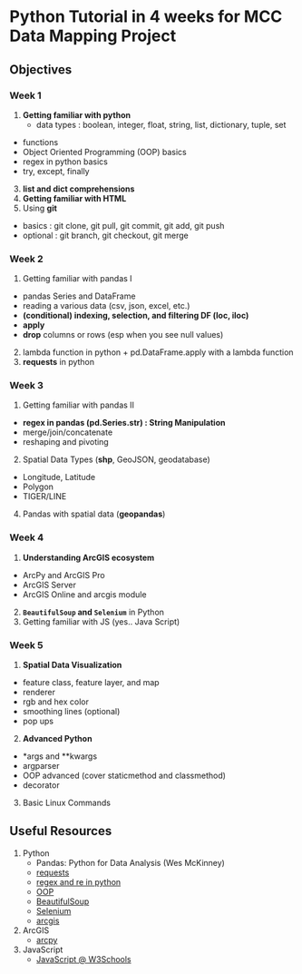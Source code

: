 # Python Tutorial in 4 weeks for MCC Data Mapping Project

## Objectives

### Week 1
1. **Getting familiar with python**
   * data types : boolean, integer, float, string, list, dictionary, tuple, set
  * functions
  * Object Oriented Programming (OOP) basics
  * regex in python basics
  * try, except, finally
3. **list and dict comprehensions**
4. **Getting familiar with HTML**
5. Using **git** 
  * basics : git clone, git pull, git commit, git add, git push
  * optional : git branch, git checkout, git merge

### Week 2
1. Getting familiar with pandas I
  * pandas Series and DataFrame
  * reading a various data (csv, json, excel, etc.)
  * **(conditional) indexing, selection, and filtering DF (loc, iloc)**
  * **apply**
  * **drop** columns or rows (esp when you see null values)
2. lambda function in python + pd.DataFrame.apply with a lambda function
3. **requests** in python

### Week 3
1. Getting familiar with pandas II
  * **regex in pandas (pd.Series.str) : String Manipulation**
  * merge/join/concatenate
  * reshaping and pivoting
2. Spatial Data Types (**shp**, GeoJSON, geodatabase)
  * Longitude, Latitude
  * Polygon
  * TIGER/LINE
4. Pandas with spatial data (**geopandas**)

### Week 4
1. **Understanding ArcGIS ecosystem**
  * ArcPy and ArcGIS Pro
  * ArcGIS Server
  * ArcGIS Online and arcgis module
2. **`BeautifulSoup` and `Selenium`** in Python 
3. Getting familiar with JS (yes.. Java Script)

### Week 5
1. **Spatial Data Visualization**
  * feature class, feature layer, and map
  * renderer
  * rgb and hex color
  * smoothing lines (optional)
  * pop ups
2. **Advanced Python**
  * \*args and \*\*kwargs
  * argparser
  * OOP advanced (cover staticmethod and classmethod)
  * decorator
3. Basic Linux Commands

## Useful Resources
1. Python
   * Pandas: Python for Data Analysis (Wes McKinney)
   * [requests](https://www.w3schools.com/python/module_requests.asp)
   * [regex and re in python](https://www.w3schools.com/python/python_regex.asp)
   * [OOP](https://www.w3schools.com/python/python_classes.asp)
   * [BeautifulSoup](https://beautiful-soup-4.readthedocs.io/en/latest/)
   * [Selenium](https://selenium-python.readthedocs.io/)
   * [arcgis](https://developers.arcgis.com/python/)
2. ArcGIS
   * [arcpy](https://pro.arcgis.com/en/pro-app/2.8/arcpy/get-started/what-is-arcpy-.htm)
3. JavaScript
   * [JavaScript @ W3Schools](https://www.w3schools.com/js/)
